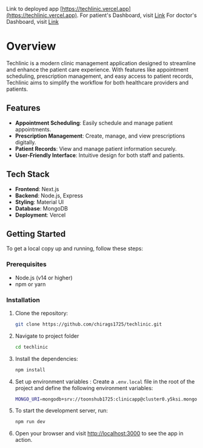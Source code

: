 <!-- This is a [Next.js](https://nextjs.org/) project bootstrapped with [`create-next-app`](https://github.com/vercel/next.js/tree/canary/packages/create-next-app). -->

Link to deployed app [https://techlinic.vercel.app](https://techlinic.vercel.app).
For patient's Dashboard, visit [Link](https://techlinic.vercel.app)
For doctor's Dashboard, visit [Link](https://techlinic.vercel.app/login/doctor)
# Overview

Techlinic is a modern clinic management application designed to streamline and enhance the patient care experience. With features like appointment scheduling, prescription management, and easy access to patient records, Techlinic aims to simplify the workflow for both healthcare providers and patients.

## Features

- **Appointment Scheduling**: Easily schedule and manage patient appointments.
- **Prescription Management**: Create, manage, and view prescriptions digitally.
- **Patient Records**: View and manage patient information securely.
- **User-Friendly Interface**: Intuitive design for both staff and patients.

## Tech Stack

- **Frontend**: Next.js
- **Backend**: Node.js, Express
- **Styling**: Material UI
- **Database**: MongoDB
- **Deployment**: Vercel

## Getting Started

To get a local copy up and running, follow these steps:

### Prerequisites

- Node.js (v14 or higher)
- npm or yarn

### Installation

1. Clone the repository:
   ```bash
   git clone https://github.com/chirags1725/techlinic.git
2. Navigate to project folder
    ```bash
    cd techlinic
3. Install the dependencies:
    ```bash
    npm install
4. Set up environment variables :
Create a `.env.local` file in the root of the project and define the following environment variables:
    ```bash 
    MONGO_URI=mongodb+srv://toonshub1725:clinicapp@cluster0.y5ksi.mongodb.net/?retryWrites=true&w=majority&appName=Cluster0
4. To start the development server, run:
    ```bash
    npm run dev
5. Open your browser and visit [http://localhost:3000](http://localhost:3000) to see the app in action.
